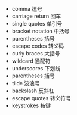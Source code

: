- comma 逗号
- carriage return 回车
- single quotes 单引号
- bracket notation 中括号
- parentheses 括号 
- escape codes 转义码
- curly braces 大括号 
- wildcard 通配符 
- underscores 下划线 
- parentheses 括号
- tilde 波浪号 
- backslash 反斜杠
- escape quotes 转义符号 
- keystrokes 按键
